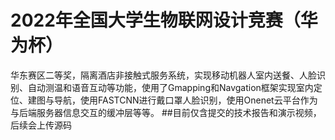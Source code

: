 # 2022年全国大学生物联网设计竞赛（华为杯）
华东赛区二等奖，隔离酒店非接触式服务系统，实现移动机器人室内送餐、人脸识别、自动测温和语音互动等功能，使用了Gmapping和Navgation框架实现室内定位、建图与导航，使用FASTCNN进行戴口罩人脸识别，使用Onenet云平台作为与后端服务器信息交互的缓冲层等等。
##目前仅含提交的技术报告和演示视频，后续会上传源码
